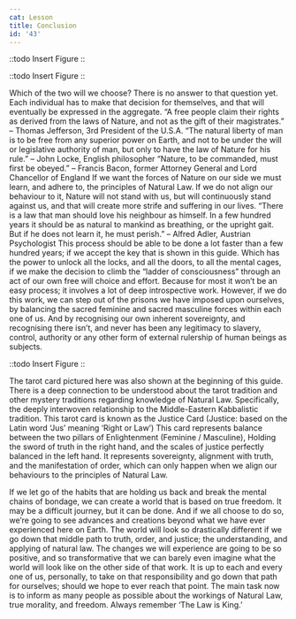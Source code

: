 ```yaml
---
cat: Lesson
title: Conclusion
id: '43'
---
```


::todo
Insert Figure
::

::todo
Insert Figure
::

Which of the two will we choose? There is no answer to that question yet. Each individual has
to make that decision for themselves, and that will eventually be expressed in the aggregate.
“A free people claim their rights as derived from the laws of Nature, and not as the gift of
their magistrates.” – Thomas Jefferson, 3rd President of the U.S.A.
“The natural liberty of man is to be free from any superior power on Earth, and not to be
under the will or legislative authority of man, but only to have the law of Nature for his rule.”
– John Locke, English philosopher
“Nature, to be commanded, must first be obeyed.” – Francis Bacon, former Attorney General
and Lord Chancellor of England
If we want the forces of Nature on our side we must learn, and adhere to, the principles of
Natural Law. If we do not align our behaviour to it, Nature will not stand with us, but will
continuously stand against us, and that will create more strife and suffering in our lives.
“There is a law that man should love his neighbour as himself. In a few hundred years it
should be as natural to mankind as breathing, or the upright gait. But if he does not learn it,
he must perish.” – Alfred Adler, Austrian Psychologist
This process should be able to be done a lot faster than a few hundred years; if we accept the
key that is shown in this guide. Which has the power to unlock all the locks, and all the doors,
to all the mental cages, if we make the decision to climb the “ladder of consciousness”
through an act of our own free will choice and effort. Because for most it won’t be an easy
process; it involves a lot of deep introspective work. However, if we do this work, we can step
out of the prisons we have imposed upon ourselves, by balancing the sacred feminine and
sacred masculine forces within each one of us. And by recognising our own inherent
sovereignty, and recognising there isn’t, and never has been any legitimacy to slavery,
control, authority or any other form of external rulership of human beings as subjects.

::todo
Insert Figure
::

The tarot card pictured here was also shown at the beginning
of this guide. There is a deep connection to be understood
about the tarot tradition and other mystery traditions
regarding knowledge of Natural Law. Specifically, the deeply
interwoven relationship to the Middle-Eastern Kabbalistic
tradition.
This tarot card is known as the Justice Card (Justice: based on
the Latin word ‘Jus’ meaning ‘Right or Law’) This card
represents balance between the two pillars of Enlightenment
(Feminine / Masculine), Holding the sword of truth in the
right hand, and the scales of justice perfectly balanced in the
left hand. It represents sovereignty, alignment with truth, and
the manifestation of order, which can only happen when we
align our behaviours to the principles of Natural Law.

If we let go of the habits that are holding us back and break the mental chains of bondage, we
can create a world that is based on true freedom. It may be a difficult journey, but it can be
done. And if we all choose to do so, we’re going to see advances and creations beyond what
we have ever experienced here on Earth. The world will look so drastically different if we go
down that middle path to truth, order, and justice; the understanding, and applying of natural
law. The changes we will experience are going to be so positive, and so transformative that
we can barely even imagine what the world will look like on the other side of that work.
It is up to each and every one of us, personally, to take on that responsibility and go down that
path for ourselves; should we hope to ever reach that point.
The main task now is to inform as many people as possible about the workings of Natural Law,
true morality, and freedom. Always remember ‘The Law is King.’

